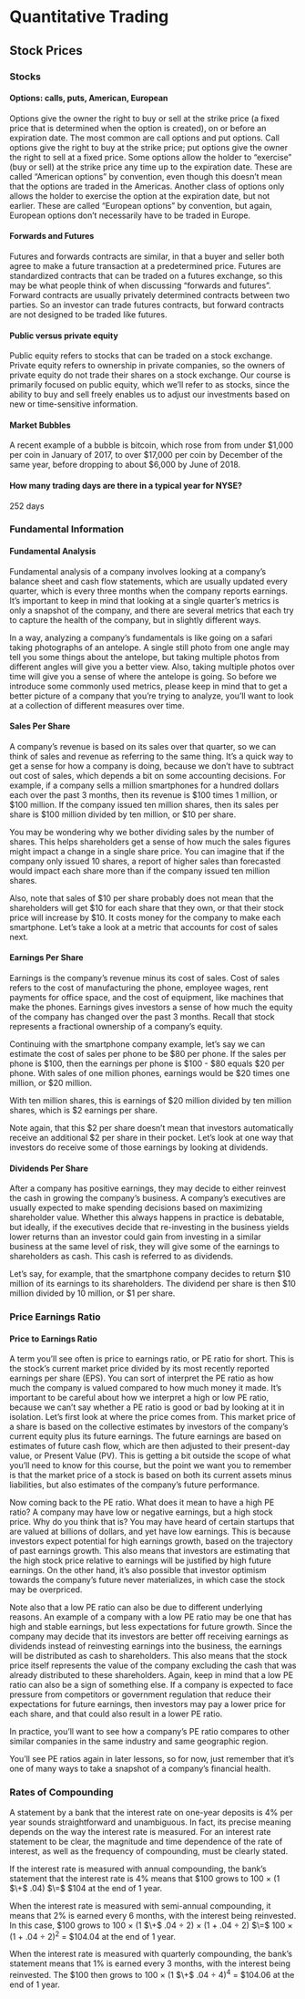 # Quantitative Trading

## Stock Prices

### Stocks

#### Options: calls, puts, American, European
Options give the owner the right to buy or sell at the strike price (a fixed price that is determined when the option is created), on or before an expiration date. The most common are call options and put options. Call options give the right to buy at the strike price; put options give the owner the right to sell at a fixed price. Some options allow the holder to “exercise” (buy or sell) at the strike price any time up to the expiration date. These are called “American options” by convention, even though this doesn’t mean that the options are traded in the Americas. Another class of options only allows the holder to exercise the option at the expiration date, but not earlier. These are called “European options” by convention, but again, European options don’t necessarily have to be traded in Europe.

#### Forwards and Futures
Futures and forwards contracts are similar, in that a buyer and seller both agree to make a future transaction at a predetermined price. Futures are standardized contracts that can be traded on a futures exchange, so this may be what people think of when discussing “forwards and futures”. Forward contracts are usually privately determined contracts between two parties. So an investor can trade futures contracts, but forward contracts are not designed to be traded like futures.

#### Public versus private equity
Public equity refers to stocks that can be traded on a stock exchange. Private equity refers to ownership in private companies, so the owners of private equity do not trade their shares on a stock exchange. Our course is primarily focused on public equity, which we’ll refer to as stocks, since the ability to buy and sell freely enables us to adjust our investments based on new or time-sensitive information.

#### Market Bubbles
A recent example of a bubble is bitcoin, which rose from from under $1,000 per coin in January of 2017, to over $17,000 per coin by December of the same year, before dropping to about $6,000 by June of 2018.

#### How many trading days are there in a typical year for NYSE? 
252 days

### Fundamental Information

#### Fundamental Analysis
Fundamental analysis of a company involves looking at a company’s balance sheet and cash flow statements, which are usually updated every quarter, which is every three months when the company reports earnings. It’s important to keep in mind that looking at a single quarter’s metrics is only a snapshot of the company, and there are several metrics that each try to capture the health of the company, but in slightly different ways.

In a way, analyzing a company’s fundamentals is like going on a safari taking photographs of an antelope. A single still photo from one angle may tell you some things about the antelope, but taking multiple photos from different angles will give you a better view. Also, taking multiple photos over time will give you a sense of where the antelope is going. So before we introduce some commonly used metrics, please keep in mind that to get a better picture of a company that you’re trying to analyze, you’ll want to look at a collection of different measures over time.

#### Sales Per Share
A company’s revenue is based on its sales over that quarter, so we can think of sales and revenue as referring to the same thing. It’s a quick way to get a sense for how a company is doing, because we don’t have to subtract out cost of sales, which depends a bit on some accounting decisions. For example, if a company sells a million smartphones for a hundred dollars each over the past 3 months, then its revenue is $100 times 1 million, or $100 million. If the company issued ten million shares, then its sales per share is $100 million divided by ten million, or $10 per share.

You may be wondering why we bother dividing sales by the number of shares. This helps shareholders get a sense of how much the sales figures might impact a change in a single share price. You can imagine that if the company only issued 10 shares, a report of higher sales than forecasted would impact each share more than if the company issued ten million shares.

Also, note that sales of $10 per share probably does not mean that the shareholders will get $10 for each share that they own, or that their stock price will increase by $10. It costs money for the company to make each smartphone. Let’s take a look at a metric that accounts for cost of sales next.

#### Earnings Per Share
Earnings is the company’s revenue minus its cost of sales. Cost of sales refers to the cost of manufacturing the phone, employee wages, rent payments for office space, and the cost of equipment, like machines that make the phones. Earnings gives investors a sense of how much the equity of the company has changed over the past 3 months. Recall that stock represents a fractional ownership of a company’s equity.

Continuing with the smartphone company example, let’s say we can estimate the cost of sales per phone to be $80 per phone. If the sales per phone is $100, then the earnings per phone is $100 - $80 equals $20 per phone. With sales of one million phones, earnings would be $20 times one million, or $20 million.

With ten million shares, this is earnings of $20 million divided by ten million shares, which is $2 earnings per share.

Note again, that this $2 per share doesn’t mean that investors automatically receive an additional $2 per share in their pocket. Let’s look at one way that investors do receive some of those earnings by looking at dividends.

#### Dividends Per Share
After a company has positive earnings, they may decide to either reinvest the cash in growing the company’s business. A company’s executives are usually expected to make spending decisions based on maximizing shareholder value. Whether this always happens in practice is debatable, but ideally, if the executives decide that re-investing in the business yields lower returns than an investor could gain from investing in a similar business at the same level of risk, they will give some of the earnings to shareholders as cash. This cash is referred to as dividends.

Let’s say, for example, that the smartphone company decides to return $10 million of its earnings to its shareholders. The dividend per share is then $10 million divided by 10 million, or $1 per share.

### Price Earnings Ratio
#### Price to Earnings Ratio
A term you’ll see often is price to earnings ratio, or PE ratio for short. This is the stock’s current market price divided by its most recently reported earnings per share (EPS). You can sort of interpret the PE ratio as how much the company is valued compared to how much money it made. It’s important to be careful about how we interpret a high or low PE ratio, because we can’t say whether a PE ratio is good or bad by looking at it in isolation. Let’s first look at where the price comes from. This market price of a share is based on the collective estimates by investors of the company’s current equity plus its future earnings. The future earnings are based on estimates of future cash flow, which are then adjusted to their present-day value, or Present Value (PV). This is getting a bit outside the scope of what you’ll need to know for this course, but the point we want you to remember is that the market price of a stock is based on both its current assets minus liabilities, but also estimates of the company’s future performance.

Now coming back to the PE ratio. What does it mean to have a high PE ratio? A company may have low or negative earnings, but a high stock price. Why do you think that is? You may have heard of certain startups that are valued at billions of dollars, and yet have low earnings. This is because investors expect potential for high earnings growth, based on the trajectory of past earnings growth. This also means that investors are estimating that the high stock price relative to earnings will be justified by high future earnings. On the other hand, it’s also possible that investor optimism towards the company’s future never materializes, in which case the stock may be overpriced.

Note also that a low PE ratio can also be due to different underlying reasons. An example of a company with a low PE ratio may be one that has high and stable earnings, but less expectations for future growth. Since the company may decide that its investors are better off receiving earnings as dividends instead of reinvesting earnings into the business, the earnings will be distributed as cash to shareholders. This also means that the stock price itself represents the value of the company excluding the cash that was already distributed to these shareholders. Again, keep in mind that a low PE ratio can also be a sign of something else. If a company is expected to face pressure from competitors or government regulation that reduce their expectations for future earnings, then investors may pay a lower price for each share, and that could also result in a lower PE ratio.

In practice, you’ll want to see how a company’s PE ratio compares to other similar companies in the same industry and same geographic region.

You’ll see PE ratios again in later lessons, so for now, just remember that it’s one of many ways to take a snapshot of a company’s financial health.

### Rates of Compounding
A statement by a bank that the interest rate on one-year deposits is 4% per year sounds straightforward and unambiguous. In fact, its precise meaning depends on the way the interest rate is measured. For an interest rate statement to be clear, the magnitude and time dependence of the rate of interest, as well as the frequency of compounding, must be clearly stated.

If the interest rate is measured with annual compounding, the bank’s statement that the interest rate is 4% means that $100 grows to 
100 $\times$ (1 $\+$ .04) $\=$ \$104 at the end of 1 year.

When the interest rate is measured with semi-annual compounding, it means that 2% is earned every 6 months, with the interest being reinvested. In this case, $100 grows to 
100 $\times$ (1 $\+$ .04 $\div$ 2) $\times$ (1 + .04 $\div$ 2) $\=$ 100 $\times$ (1 + .04 $\div$ 2)<sup>2</sup> = \$104.04 at the end of 1 year.

When the interest rate is measured with quarterly compounding, the bank’s statement means that 1% is earned every 3 months, with the interest being reinvested. The $100 then grows to 
100 $\times$ (1 $\+$ .04 $\div$ 4)<sup>4</sup> = \$104.06 at the end of 1 year.

